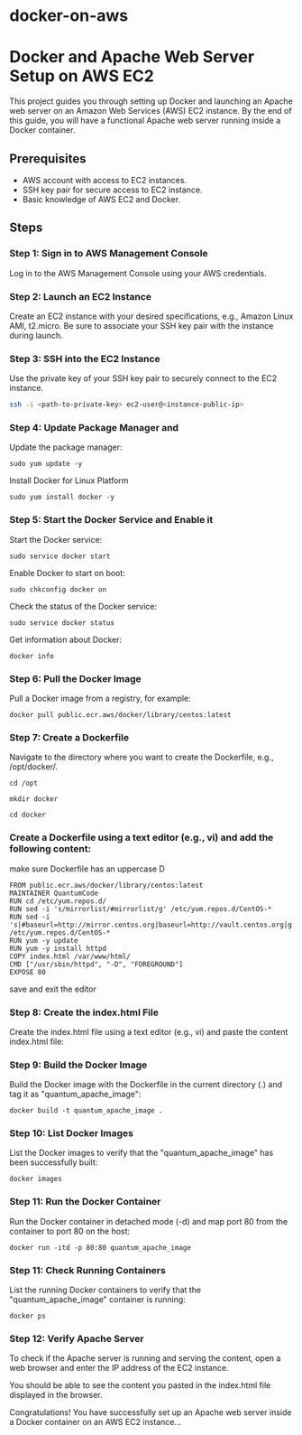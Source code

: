 # docker-on-aws
# Docker and Apache Web Server Setup on AWS EC2

This project guides you through setting up Docker and launching an Apache web server on an Amazon Web Services (AWS) EC2 instance. By the end of this guide, you will have a functional Apache web server running inside a Docker container.

## Prerequisites

- AWS account with access to EC2 instances.
- SSH key pair for secure access to EC2 instance.
- Basic knowledge of AWS EC2 and Docker.

## Steps

### Step 1: Sign in to AWS Management Console

Log in to the AWS Management Console using your AWS credentials.

### Step 2: Launch an EC2 Instance

Create an EC2 instance with your desired specifications, e.g., Amazon Linux AMI, t2.micro. Be sure to associate your SSH key pair with the instance during launch.

### Step 3: SSH into the EC2 Instance

Use the private key of your SSH key pair to securely connect to the EC2 instance.

```bash
ssh -i <path-to-private-key> ec2-user@<instance-public-ip>
```
### Step 4: Update Package Manager and 
Update the package manager:
```
sudo yum update -y
``````
Install Docker for Linux Platform
``````
sudo yum install docker -y 
``````

### Step 5: Start the Docker Service and Enable it
Start the Docker service:

```
sudo service docker start
``````
Enable Docker to start on boot:
``````
sudo chkconfig docker on
``````
Check the status of the Docker service:
````
sudo service docker status
``````
Get information about Docker:
``````
docker info
``````
### Step 6: Pull the Docker Image
Pull a Docker image from a registry, for example:
``````
docker pull public.ecr.aws/docker/library/centos:latest
``````
### Step 7: Create a Dockerfile
Navigate to the directory where you want to create the Dockerfile, e.g., /opt/docker/.

``````
cd /opt
``````
``````
mkdir docker
``````
``````
cd docker
``````
### Create a Dockerfile using a text editor (e.g., vi) and add the following content:
make sure Dockerfile has an uppercase D
````
FROM public.ecr.aws/docker/library/centos:latest          
MAINTAINER QuantumCode
RUN cd /etc/yum.repos.d/
RUN sed -i 's/mirrorlist/#mirrorlist/g' /etc/yum.repos.d/CentOS-*
RUN sed -i 's|#baseurl=http://mirror.centos.org|baseurl=http://vault.centos.org|g' /etc/yum.repos.d/CentOS-*
RUN yum -y update
RUN yum -y install httpd
COPY index.html /var/www/html/
CMD ["/usr/sbin/httpd", "-D", "FOREGROUND"]
EXPOSE 80
``````
save and exit the editor

### Step 8: Create the index.html File
Create the index.html file using a text editor (e.g., vi) and paste the content index.html file:

### Step 9: Build the Docker Image
Build the Docker image with the Dockerfile in the current directory (.) and tag it as "quantum_apache_image":

``````
docker build -t quantum_apache_image .
``````
### Step 10: List Docker Images
List the Docker images to verify that the "quantum_apache_image" has been successfully built:
``````
docker images
``````
### Step 11: Run the Docker Container
Run the Docker container in detached mode (-d) and map port 80 from the container to port 80 on the host:

``````
docker run -itd -p 80:80 quantum_apache_image
``````
### Step 11: Check Running Containers
List the running Docker containers to verify that the "quantum_apache_image" container is running:

``````
docker ps
``````
### Step 12: Verify Apache Server
To check if the Apache server is running and serving the content, open a web browser and enter the IP address of the EC2 instance.

You should be able to see the content you pasted in the index.html file displayed in the browser.

Congratulations! You have successfully set up an Apache web server inside a Docker container on an AWS EC2 instance...
